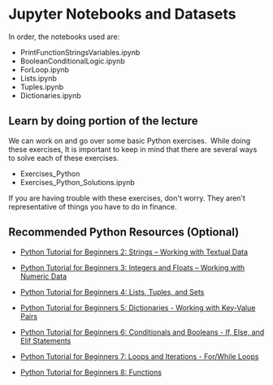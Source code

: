 # Jupyter Notebooks and Datasets

In order, the notebooks used are: 

- PrintFunctionStringsVariables.ipynb
- BooleanConditionalLogic.ipynb
- ForLoop.ipynb
- Lists.ipynb
- Tuples.ipynb
- Dictionaries.ipynb

## Learn by doing portion of the lecture
We can work on and go over some basic Python exercises.  While doing these exercises, It is important to keep in mind that there are several ways to solve each of these exercises.

- Exercises_Python
- Exercises_Python_Solutions.ipynb

If you are having trouble with these exercises, don't worry. They aren't representative of things you have to do in finance. 

## Recommended Python Resources (Optional)

- [Python Tutorial for Beginners 2: Strings – Working with Textual Data](https://youtu.be/k9TUPpGqYTo?si=BJ5feGqtcFzLkD6t)

- [Python Tutorial for Beginners 3: Integers and Floats – Working with Numeric Data](https://youtu.be/khKv-8q7YmY?si=DEnnfNPG_yPCJdoC)

- [Python Tutorial for Beginners 4: Lists, Tuples, and Sets](https://youtu.be/W8KRzm-HUcc?si=A0Xep7vYWO0JQxqW)

- [Python Tutorial for Beginners 5: Dictionaries - Working with Key-Value Pairs](https://youtu.be/daefaLgNkw0?si=6JM-PubCB3UuRE1E)

- [Python Tutorial for Beginners 6: Conditionals and Booleans - If, Else, and Elif Statements](https://youtu.be/DZwmZ8Usvnk?si=cg6RxHJ29HGlZU0m)

- [Python Tutorial for Beginners 7: Loops and Iterations - For/While Loops](https://youtu.be/6iF8Xb7Z3wQ?si=wbVhm_3ZXC4bbWW-)

- [Python Tutorial for Beginners 8: Functions](https://youtu.be/9Os0o3wzS_I?si=HreJD9vUSe2W-xZf)